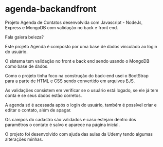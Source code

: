 # agenda-backandfront
Projeto Agenda de Contatos desenvolvida com Javascript - NodeJs, Express e MongoDB com validação no back e front end.

Fala galera beleza?

Este projeto Agenda é composto por uma base de dados vinculado ao login do usuário. 

O sistema tem validação no front e back end sendo usando o MongoDB como base de dados.

Como o projeto tinha foco na construção do back-end usei o BootStrap para a parte de HTML e CSS sendo convertido em arquivos EJS.

As validações consistem em verificar se o usuário está logado, se ele já tem conta e se seus dados estão corretos.

A agenda só é acessada após o login do usuário, também é possível criar e editar o contato, além de apagar.

Os campos do cadastro são validados e caso estejam dentro dos paramêtros o contato é salvo e aparece na página inicial.


O projeto foi desenvolvido com ajuda das aulas da Udemy tendo algumas alterações minhas.

